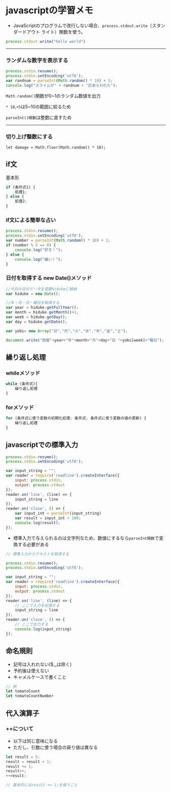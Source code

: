 # javascriptの学習メモ
- JavaScriptのプログラムで改行しない場合、`process.stdout.write`（スタンダードアウト ライト）関数を使う。
```javascript
process.stdout.write("hello world")
```

---
### ランダムな数字を表示する
```javascript
process.stdin.resume();
process.stdin.setEncoding('utf8');
var randnum = parseInt(Math.random() * 10) + 5;
console.log("スライムが" + randnum + "匹あらわれた");
```
`Math.random()`関数が0~1のランダム数値を出力 

`* 10`,`+5`は5~10の範囲に絞るため

`parseInt()関数`は整数に直すため

---

### 切り上げ整数にする
```javascirpt
let damage = Math.floor(Math.random() * 10);
```

## if文
基本形
```javascript
if (条件式1) {
    処理1;
} else {
    処理2;
}
```
### if文による簡単な占い
```javascript
process.stdin.resume();
process.stdin.setEncoding('utf8');
var number = parseInt(Math.random() * 10) + 1;
if (number % 2 == 0) {
    console.log("好き！");
} else {
    console.log("嫌い！");
}
```

### 日付を取得する new Date()メソッド
```javascript
//今日の日付データを変数hidukeに格納
var hiduke = new Date(); 

//年・月・日・曜日を取得する
var year = hiduke.getFullYear();
var month = hiduke.getMonth()+1;
var week = hiduke.getDay();
var day = hiduke.getDate();

var yobi= new Array("日","月","火","水","木","金","土");

document.write("西暦"+year+"年"+month+"月"+day+"日 "+yobi[week]+"曜日");
```

## 繰り返し処理

### whileメソッド
```javascript
while (条件式){
    繰り返し処理
}
```

### forメソッド
```javascript
for (条件式に使う変数の初期化処理; 条件式; 条件式に使う変数の値の更新) {
    繰り返し処理
}
```

## javascriptでの標準入力

```javascript
process.stdin.resume();
process.stdin.setEncoding('utf8');

var input_string = "";
var reader = require('readline').createInterface({
    input: process.stdin,
    output: process.stdout
});
reader.on('line', (line) => {
    input_string = line
});
reader.on('close', () => {
    var input_int = parseInt(input_string)
    var result = input_int + 100;
    console.log(result);
});
```
- 標準入力で与えられるのは文字列なため、数値にするなら`parseInt関数`で変換する必要がある
```javascript
// 標準入力からテキストを取得する

process.stdin.resume();
process.stdin.setEncoding('utf8');

var input_string = "";
var reader = require('readline').createInterface({
    input: process.stdin,
    output: process.stdout
});
reader.on('line', (line) => {
    // ここで入力を処理する
    input_string = line
});
reader.on('close', () => {
    // ここで出力する
    console.log(input_string)
});
```

## 命名規則
- 記号は入れれない($,_は除く)
- 予約後は使えない
- キャメルケースで書くこと
```javascript
// 例
let tomatoCount
let tomatoCountNumber
```

## 代入演算子
### ++について
- 以下は同じ意味になる
- ただし、引数に使う場合の戻り値は異なる
```javascript
let result = 5;
result = result + 1;
result += 1;
result++;
++result;

// 基本的にはresult += 1;を使うこと
```